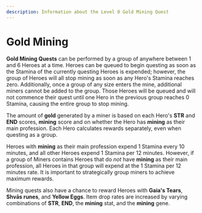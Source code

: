 ```yaml
---
description: Information about the Level 0 Gold Mining Quest
---
```


# Gold Mining

**Gold Mining Quests** can be performed by a group of anywhere between 1 and 6 Heroes at a time.  Heroes can be queued to begin questing as soon as the Stamina of the currently questing Heroes is expended; however, the group of Heroes will all stop mining as soon as any Hero's Stamina reaches zero. Additionally, once a group of any size enters the mine, additional miners cannot be added to the group. Those Heroes will be queued and will not commence their quest until one Hero in the previous group reaches 0 Stamina, causing the entire group to stop mining.

The amount of **gold** generated by a miner is based on each Hero's **STR** and **END** scores, **mining** score and on whether the Hero has **mining** as their main profession. Each Hero calculates rewards separately, even when questing as a group.

Heroes with **mining** as their main profession expend 1 Stamina every 10 minutes, and all other Heroes expend 1 Stamina per 12 minutes. However, if a group of Miners contains Heroes that do _not_ have **mining** as their main profession, all Heroes in that group will expend at the 1 Stamina per 12 minutes rate. It is important to strategically group miners to achieve maximum rewards.

Mining quests also have a chance to reward Heroes with **Gaia's Tears**, **Shvās runes**, and **Yellow Eggs**. Item drop rates are increased by varying combinations of **STR**, **END**, the **mining** stat, and the **mining** gene.
